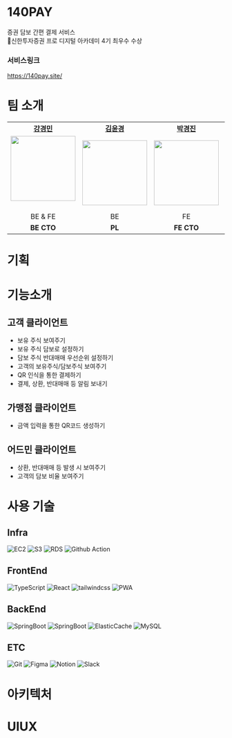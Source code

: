 # 140PAY
증권 담보 간편 결제 서비스
 <br />
🥇신한투자증권 프로 디지털 아카데미 4기 최우수 수상
  
### 서비스링크
https://140pay.site/

# 팀 소개
<table>
  <tbody>
    <tr>
        <td align="center"><a href="https://github.com/YaRkyungmin"><b>강경민</b></td>
        <td align="center"><a href="https://github.com/do-yoongyo2"><b>김윤경</b></td>
        <td align="center"><a href="https://github.com/janjinn"><b>박경진</b></td>
        <td align="center"><a href="https://github.com/wlsdk9803"><b>박진아</b></td>
        <td align="center"><a href="https://github.com/jody816"><b>오재현</b></td>
          <td align="center"><a href="https://github.com/yapyap2"><b>정원우</b></td>
    </tr>
    <tr>
      <td align="center"><img width = "150px" src="https://avatars.githubusercontent.com/u/74167204?v=4" alt=""/><br /><br /></td>
      <td align="center"><img width = "150px" src="https://avatars.githubusercontent.com/u/164445937?v=4" alt=""/><br /></td>
      <td align="center"><img width = "150px" src="https://avatars.githubusercontent.com/u/92127658?v=4" alt=""/><br /></td>
      <td align="center"><img width = "150px" src="https://avatars.githubusercontent.com/u/103057334?v=4" alt=""/><br /></td>
      <td align="center"><img width = "150px" src="https://avatars.githubusercontent.com/u/81346079?v=4" alt=""/><br /></td>
      <td align="center"><img width = "150px" src="https://avatars.githubusercontent.com/u/99272057?v=4" alt=""/><br /></td>
    </tr>
    <tr>
       <td align="center">BE & FE</td>
       <td align="center">BE</td>
       <td align="center">FE</td>
       <td align="center">BE & FE</td>
       <td align="center">BE</td>
      <td align="center">BE & FE</td>
    </tr>
    <tr>
       <td align="center"><b>BE CTO</b> </td>
       <td align="center"><b>PL</b>  </td> 
       <td align="center"><b>FE CTO</b>  </td> 
       <td align="center"><b>QA</b> </td> 
       <td align="center"><b>PS</b> </td>
      <td align="center"><b>PM</b> </td>
    </tr>
  </tbody>
</table>

# 기획


# 기능소개
## 고객 클라이언트
- 보유 주식 보여주기
- 보유 주식 담보로 설정하기
- 담보 주식 반대매매 우선순위 설정하기
- 고객의 보유주식/담보주식 보여주기
- QR 인식을 통한 결제하기
- 결제, 상환, 반대매매 등 알림 보내기
## 가맹점 클라이언트
- 금액 입력을 통한 QR코드 생성하기
## 어드민 클라이언트
- 상환, 반대매매 등 발생 시 보여주기
- 고객의 담보 비율 보여주기


# 사용 기술


## Infra
![EC2](https://img.shields.io/badge/-AWS_EC2-000?&logo=amazonec2&logoColor=F90)
![S3](https://img.shields.io/badge/-AWS_S3-000?&logo=amazons3&logoColor=#569A31)
![RDS](https://img.shields.io/badge/-AWS_RDS-000?&logo=amazonrds&logoColor=#527FFF)
![Github Action](https://img.shields.io/badge/-Github_Action-000?&logo=githubactions&logoColor=#2088FF)


## FrontEnd
![TypeScript](https://img.shields.io/badge/-TypeScript-000?&logo=TypeScript)
![React](https://img.shields.io/badge/-React-000?&logo=React)
![tailwindcss](https://img.shields.io/badge/-tailwindcss-000?&logo=tailwindcss)
![PWA](https://img.shields.io/badge/-pwa-000?&logo=pwa)



## BackEnd
![SpringBoot](https://img.shields.io/badge/-Spring_Boot-000?&logo=springboot&logoColor=#6DB33F)
![SpringBoot](https://img.shields.io/badge/-Spring_Security-000?&logo=springsecurity&logoColor=#6DB33F)
![ElasticCache](https://img.shields.io/badge/-AWS_Elastic_Cache-000?&logo=amazonelasticache&logoColor=#C925D1)
![MySQL](https://img.shields.io/badge/-MySQL-000?&logo=MySQL&logoColor=#4479A1)


## ETC
![Git](https://img.shields.io/badge/-Git-000?&logo=git)
![Figma](https://img.shields.io/badge/-Figma-000?&logo=Figma)
![Notion](https://img.shields.io/badge/-Notion-000?&logo=Notion)
![Slack](https://img.shields.io/badge/-Slack-000?&logo=Slack)





# 아키텍처

# UIUX


